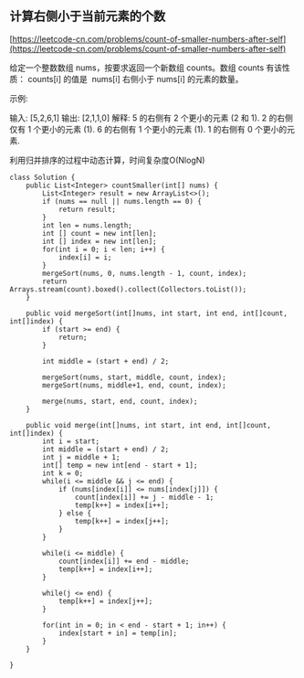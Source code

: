 ## 计算右侧小于当前元素的个数
[https://leetcode-cn.com/problems/count-of-smaller-numbers-after-self](https://leetcode-cn.com/problems/count-of-smaller-numbers-after-self)

给定一个整数数组 nums，按要求返回一个新数组 counts。数组 counts 有该性质： counts[i] 的值是  nums[i] 右侧小于 nums[i] 的元素的数量。

示例:

输入: [5,2,6,1]
输出: [2,1,1,0]
解释:
5 的右侧有 2 个更小的元素 (2 和 1).
2 的右侧仅有 1 个更小的元素 (1).
6 的右侧有 1 个更小的元素 (1).
1 的右侧有 0 个更小的元素.

利用归并排序的过程中动态计算，时间复杂度O(NlogN)

```
class Solution {
    public List<Integer> countSmaller(int[] nums) {
        List<Integer> result = new ArrayList<>();
        if (nums == null || nums.length == 0) {
            return result;
        }
        int len = nums.length;
        int [] count = new int[len];
        int [] index = new int[len];
        for(int i = 0; i < len; i++) {
            index[i] = i;
        }
        mergeSort(nums, 0, nums.length - 1, count, index);
        return Arrays.stream(count).boxed().collect(Collectors.toList());
    }

    public void mergeSort(int[]nums, int start, int end, int[]count, int[]index) {
        if (start >= end) {
            return;
        }

        int middle = (start + end) / 2;

        mergeSort(nums, start, middle, count, index);
        mergeSort(nums, middle+1, end, count, index);

        merge(nums, start, end, count, index);
    }

    public void merge(int[]nums, int start, int end, int[]count, int[]index) {
        int i = start;
        int middle = (start + end) / 2;
        int j = middle + 1;
        int[] temp = new int[end - start + 1];
        int k = 0;
        while(i <= middle && j <= end) {
            if (nums[index[i]] <= nums[index[j]]) {
                count[index[i]] += j - middle - 1;
                temp[k++] = index[i++];
            } else {
                temp[k++] = index[j++];
            }
        }

        while(i <= middle) {
            count[index[i]] += end - middle;
            temp[k++] = index[i++];
        }

        while(j <= end) {
            temp[k++] = index[j++];
        }

        for(int in = 0; in < end - start + 1; in++) {
            index[start + in] = temp[in];
        }
    }

}
```
